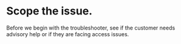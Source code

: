 <properties
	  pageTitle="Scope the issue. "
	  description="Scope the issue. "
      service="Microsoft.Storage"
      resource="Microsoft.Storage/storageAccounts"
	  authors="yagohel23"
	  ms.author="yagohel"
	  displayOrder=""
	  selfHelpType="TSG_Content"
	  supportTopicIds="32679285,32679299,32679292,32678715"
	  resourceTags=""
	  productPesIds="16459,16461,15629,16598"
	  cloudEnvironments="public, fairfax, usnat, ussec"
	  articleId="59148d4a-6939-4b7e-9b0f-18950a38c31f"
	  ownershipId="StorageMediaEdge_StorageBlobs"
/>

# Scope the issue. 

Before we begin with the troubleshooter, see if the customer needs advisory help or if they are facing access issues.

